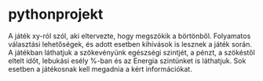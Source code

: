 # pythonprojekt
A játék xy-ról szól, aki eltervezte, hogy megszökik a börtönből. Folyamatos választási lehetőségek, és adott esetben kihívások is lesznek a játék során. 
A játékban láthatjuk a szökevényünk egészségi szintjét, a pénzt, a szökéstől eltelt időt, lebukási esély %-ban és az Energia szintünket is láthatjuk. 
Sok esetben a játékosnak kell megadnia a kért információkat.
